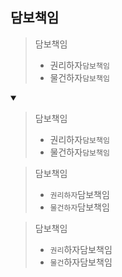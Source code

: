 ## 담보책임
> 담보책임
> - 권리하자`담보책임`
> - 물건하자`담보책임`
<details open>
    <summary></summary>

> 담보책임
> - 권리하자`담보책임`
> - 물건하자`담보책임`

> 담보책임
> - `권리하자`담보책임
> - `물건하자`담보책임

> 담보책임
> - `권리`하자담보책임
> - `물건`하자담보책임
</details>
